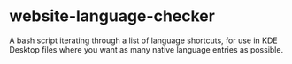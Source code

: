 # website-language-checker
A bash script iterating through a list of language shortcuts, for use in KDE Desktop files where you want as many native language entries as possible.

